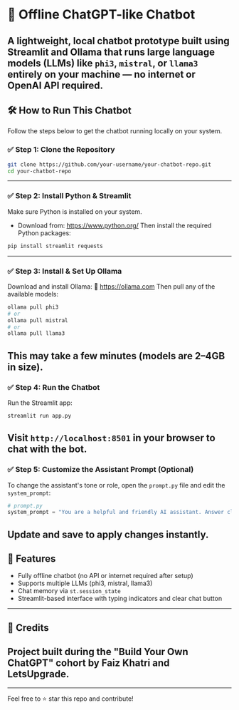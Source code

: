 # 💬 Offline ChatGPT-like Chatbot
A lightweight, local chatbot prototype built using **Streamlit** and **Ollama** that runs large language models (LLMs) like `phi3`, `mistral`, or `llama3` **entirely on your machine** — no internet or OpenAI API required.
---
## 🛠️ How to Run This Chatbot
Follow the steps below to get the chatbot running locally on your system.

### ✅ Step 1: Clone the Repository
```bash
git clone https://github.com/your-username/your-chatbot-repo.git
cd your-chatbot-repo
```
---
### ✅ Step 2: Install Python & Streamlit
Make sure Python is installed on your system.
- Download from: https://www.python.org/
Then install the required Python packages:
```bash
pip install streamlit requests
```
---
### ✅ Step 3: Install & Set Up Ollama
Download and install Ollama:
🔗 https://ollama.com
Then pull any of the available models:
```bash
ollama pull phi3
# or
ollama pull mistral
# or
ollama pull llama3
```
This may take a few minutes (models are 2–4GB in size).
---
### ✅ Step 4: Run the Chatbot
Run the Streamlit app:
```bash
streamlit run app.py
```
Visit `http://localhost:8501` in your browser to chat with the bot.
---
### ✅ Step 5: Customize the Assistant Prompt (Optional)
To change the assistant's tone or role, open the `prompt.py` file and edit the `system_prompt`:
```python
# prompt.py
system_prompt = "You are a helpful and friendly AI assistant. Answer clearly and concisely."
```
Update and save to apply changes instantly.
---
## 🧠 Features

- Fully offline chatbot (no API or internet required after setup)
- Supports multiple LLMs (phi3, mistral, llama3)
- Chat memory via `st.session_state`
- Streamlit-based interface with typing indicators and clear chat button

---

## 📌 Credits
Project built during the **"Build Your Own ChatGPT"** cohort by **Faiz Khatri** and **LetsUpgrade**. 
---
---
Feel free to ⭐ star this repo and contribute!
